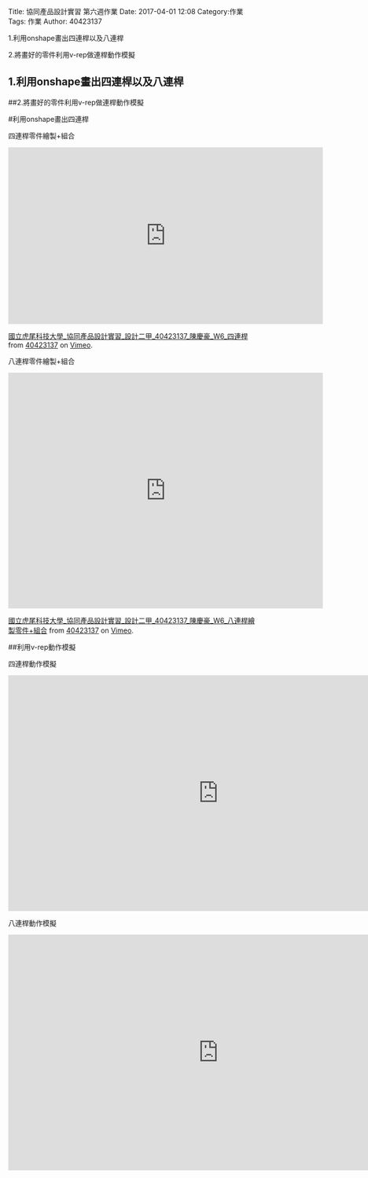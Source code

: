 Title: 協同產品設計實習 第六週作業
Date: 2017-04-01 12:08
Category:作業
Tags: 作業
Author: 40423137 

1.利用onshape畫出四連桿以及八連桿

2.將畫好的零件利用v-rep做連桿動作模擬

<!-- PELICAN_END_SUMMARY -->
## 1.利用onshape畫出四連桿以及八連桿

##2.將畫好的零件利用v-rep做連桿動作模擬


#利用onshape畫出四連桿

四連桿零件繪製+組合
<iframe src="https://player.vimeo.com/video/222983912" width="640" height="360" frameborder="0" webkitallowfullscreen mozallowfullscreen allowfullscreen></iframe>
<p><a href="https://vimeo.com/222983912">國立虎尾科技大學_協同產品設計實習_設計二甲_40423137_陳慶豪_W6_四連桿</a> from <a href="https://vimeo.com/user45109608">40423137</a> on <a href="https://vimeo.com">Vimeo</a>.</p>

八連桿零件繪製+組合

<iframe src="https://player.vimeo.com/video/222984406" width="640" height="480" frameborder="0" webkitallowfullscreen mozallowfullscreen allowfullscreen></iframe>
<p><a href="https://vimeo.com/222984406">國立虎尾科技大學_協同產品設計實習_設計二甲_40423137_陳慶豪_W6_八連桿繪製零件+組合</a> from <a href="https://vimeo.com/user45109608">40423137</a> on <a href="https://vimeo.com">Vimeo</a>.</p>

##利用v-rep動作模擬

四連桿動作模擬

<iframe width="854" height="480" src="https://www.youtube.com/embed/eLmBwPT2byk" frameborder="0" allowfullscreen></iframe>

八連桿動作模擬
<iframe width="854" height="480" src="https://www.youtube.com/embed/In2eRi1z6to" frameborder="0" allowfullscreen></iframe>


   
